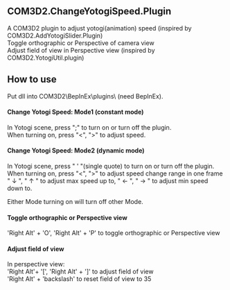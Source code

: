 ## COM3D2.ChangeYotogiSpeed.Plugin
A COM3D2 plugin to adjust yotogi(animation) speed (inspired by COM3D2.AddYotogiSlider.Plugin)  
Toggle orthographic or Perspective of camera view  
Adjust field of view in Perspective view (inspired by COM3D2.YotogiUtil.plugin)  

## How to use
Put dll into COM3D2\BepInEx\plugins\ (need BepInEx).  

#### Change Yotogi Speed: Mode1 (constant mode)
In Yotogi scene, press ";" to turn on or turn off the plugin.  
When turning on, press "<", ">" to adjust speed.  

#### Change Yotogi Speed: Mode2 (dynamic mode)
In Yotogi scene, press " ' "(single quote) to turn on or turn off the plugin.  
When turning on, press "<", ">" to adjust speed change range in one frame  
" ↓ ", " ↑ " to adjust max speed up to, " ← ", " → " to adjust min speed down to.  
  
Either Mode turning on will turn off other Mode.  
  
  
#### Toggle orthographic or Perspective view
'Right Alt' + 'O', 'Right Alt' + 'P' to toggle orthographic or Perspective view
  
#### Adjust field of view
In perspective view:  
'Right Alt'+ '[', 'Right Alt' + ']' to adjust field of view  
'Right Alt' + 'backslash' to reset field of view to 35

